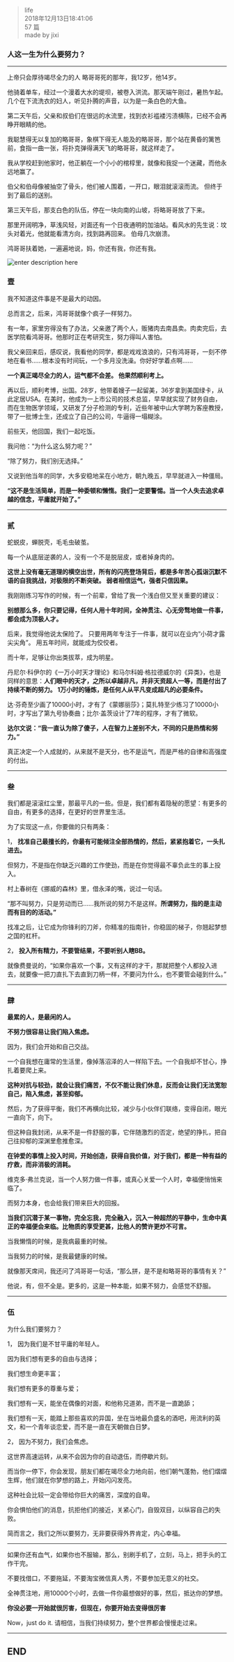 > life  
> 2018年12月13日18:41:06       
> 57 篇  
>made by jixi  

### 人这一生为什么要努力？


----------
上帝只会厚待竭尽全力的人 略哥哥死的那年，我12岁，他14岁。   

他骑着单车，经过一个漫着大水的堤坝，被卷入洪流。那天端午刚过，暑热乍起。几个在下流洗衣的妇人，听见扑腾的声音，以为是一条白色的大鱼。   

第二天午后，父亲和叔伯们在很远的水流里，找到衣衫褴褛污渍横陈，已经不会再睁开眼睛的他。  

我聪慧得无以复加的略哥哥，象棋下得无人能及的略哥哥，那个站在黄昏的篱笆前，食指一曲一张，将扑克弹得满天飞的略哥哥，就这样走了。  

我从学校赶到他家时，他正躺在一个小小的棺椁里，就像和我捉一个迷藏，而他永远地赢了。  

伯父和伯母像被抽空了骨头，他们被人围着，一开口，眼泪就滚滚而流。 但终于到了最后的送别。  

第三天午后，那支白色的队伍，停在一块向南的山坡，将略哥哥放了下来。  

那里开阔明净，草浅风轻，对面还有一个日夜通明的加油站。看风水的先生说：坟头对着光，他就能看清方向，找到路再回来。 伯母几次崩溃。  

鸿哥哥扶着她，一遍遍地说，妈，你还有我，你还有我。  

![enter description here](https://www.github.com/jixiyu/images3/raw/master/小书匠/1544700927821.png)

### 壹

 我不知道这件事是不是最大的动因。    
 
 总而言之，后来，鸿哥哥就像个疯子一样努力。   

有一年，家里穷得没有了办法，父亲邀了两个人，贩猪肉去南昌卖。肉卖完后，去医学院看鸿哥哥。他那时正在考研究生，努力得叫人害怕。  

我父亲回来后，感叹说，我看他的同学，都是戏戏浪浪的，只有鸿哥哥，一刻不停地在看书……根本没有时间玩，一个多月没洗澡。你好好学着点啊……   

<b>一个真正竭尽全力的人，运气都不会差。 他果然顺利考上。</b>  

再以后，顺利考博，出国。28岁，他带着嫂子一起留美，36岁拿到美国绿卡，从此定居USA。在美时，他成为一上市公司的技术总监，早早就实现了财务自由，而在生物医学领域，又研发了分子检测的专利，近些年被中山大学聘为客座教授，带了一批博士生，还成立了自己的公司，牛逼得一塌糊涂。   

前些天，他回国，我们一起吃饭。   

我问他：“为什么这么努力呢？”   

“除了努力，我们别无选择。”   

又说到他当年的同学，大多安稳地呆在小地方，朝九晚五，早早就进入一种僵局。   

<b>“这不是生活简单，而是一种委顿和懒惰。我们一定要警惕。当一个人失去追求卓越的信念，平庸就开始了。”</b>  


----------

### 贰

蛇蜕皮，蝉脱壳，毛毛虫破茧。   

每一个从底层逆袭的人，没有一个不是脱层皮，或者掉身肉的。  

<b>这世上没有毫无道理的横空出世，所有的闪亮登场背后，都是多年苦心孤诣沉默不语的自我挑战，对极限的不断突破。 弱者相信运气，强者只信因果。</b>   

我刚刚练习写作的时候，有一个前辈，曾给了我一个浅白但又至关重要的建议：  

<b>别想那么多，你只要记得，任何人用十年时间，全神贯注、心无旁骛地做一件事，都会成为顶极人才。</b>    

后来，我觉得他说太保险了。 只要用两年专注于一件事，就可以在业内“小荷才露尖尖角”。 用五年时间，就能成为佼佼者。   

而十年，足够让你出类拔萃，成为明星。  

丹尼尔·科伊尔的《一万小时天才理论》和马尔科姆·格拉德威尔的《异类》，也是同样的意思：<b>人们眼中的天才，之所以卓越非凡，并非天资超人一等，而是付出了持续不断的努力。 1万小时的锤炼，是任何人从平凡变成超凡的必要条件。</b>   

达·芬奇至少画了10000小时，才有了《蒙娜丽莎》；莫扎特至少练习了10000小时，才写出了第九号协奏曲；比尔·盖茨设计了7年的程序，才有了微软。  

<b>达尔文说：“我一直认为除了傻子，人在智力上差别不大，不同的只是热情和努力。”</b>   

真正决定一个人成就的，从来就不是天分，也不是运气，而是严格的自律和高强度的付出。    



----------

### 叁

我们都是滚滚红尘里，那最平凡的一些。但是，我们都有着隐秘的愿望：有更多的自由，有更多的选择，在更好的世界里生活。  
 
为了实现这一点，你要做的只有两条：  

1， <b>找准自己最擅长的，你最有可能倾注全部热情的，然后，紧紧抱着它，一头扎进去。</b>  

但努力，不是指在你缺乏兴趣的工作使劲，而是在你觉得最不辜负此生的事上投入。  

村上春树在《挪威的森林》里，借永泽的嘴，说过一句话。  

“那不叫努力，只是劳动而已……我所说的努力不是这样。<b>所谓努力，指的是主动而有目的的活动。”</b>  
 
找准之后，让它成为你锋利的刀斧，你精准的指南针，你稳固的梯子，你翘起梦想之国的杠杆。  


2， <b>投入所有精力，不要管结果，不要听别人瞎BB。</b>  

就像费曼说的，“如果你喜欢一个事，又有这样的才干，那就把整个人都投入进去，就要像一把刀直扎下去直到刀柄一样，不要问为什么，也不要管会碰到什么。”  

----------

### 肆


<b>最累的人，是最闲的人。</b>  

<b>不努力很容易让我们陷入焦虑。</b>  

因为，我们会开始和自己交战。  

一个自我想在庸常的生活里，像掉落沼泽的人一样陷下去。一个自我却不甘心，挣扎着要爬上来。  

<b>这种对抗与较劲，就会让我们痛苦，不仅不能让我们休息，反而会让我们无法宽恕自己，陷入焦虑，甚至抑郁。</b>  

然后，为了获得平衡，我们不再横向比较，减少与小伙伴们联络，变得自闭，眼光一直向下，向下。  

但这种自我封闭，从来不是一件舒服的事，它伴随激烈的否定，绝望的挣扎，把自己往抑郁的深渊里愈推愈深。  

<b>在钟爱的事情上投入时间，开始创造，获得自我价值，对于我们，都是一种有益的疗救，而非消极的消耗。</b>  

维克多·弗兰克说，当一个人努力做一件事，或真心关爱一个人时，幸福便悄悄来临了。  

而努力本身，也会给我们带来巨大的回报。  

<b>当我们沉潜于某一事物，完全忘我，完全融入，沉入一种超然的平静中，生命中真正的幸福便会来临。比物质的享受更甚，比他人的赞许更炒不可言。</b>  

当我懒惰的时候，是我病最重的时候。  

当我努力的时候，是我最健康的时候。 

就像那天席间，我还问了鸿哥哥一句话，“那么拼，是不是和略哥哥的事情有关？”  

他说，有，但不全是。更多的，这是一种本能，如果不努力，会感觉不舒服。  

----------

### 伍

为什么我们要努力？    

1， 因为我们是不甘平庸的年轻人。   

因为我们想有更多的自由与选择；   

我们想生命更丰富；  

我们想有更多的尊重与爱；   

我们想有一天，能坐在偶像的对面，和他称兄道弟，而不是一直跪舔；  

我们想有一天，能踏上那些喜欢的异国，坐在当地最负盛名的酒吧，用流利的英文，和一个青年谈恋爱，而不是一直在天朝做白日梦。  

2， 因为不努力，我们会焦虑。  

这世界高速运转，从来不会因为你的自动退伍，而停歇片刻。  

而当你一停下，你会发现，朋友们都在竭尽全力地向前，他们朝气蓬勃，他们熠熠生辉，他们就在你梦想的路上，开始闪闪发亮。  

这种社会比较一定会带给你巨大的痛苦，深度的自卑。  

你会惧怕他们的消息，抗拒他们的接近，关紧心门，自毁双目，以纵容自己的失败。  

简而言之，我们之所以要努力，无非要获得外界肯定，内心幸福。  



----------

如果你还有血气，如果你也不服输，那么，别刷手机了，立刻，马上，把手头的工作干完。  

不要找借口，不要拖延，不要淘宝微信真人秀，不要参加无意义的社交。    

全神贯注地，用10000个小时，去做一件你最想做好的事，然后，抵达你的梦想。   

<b>你没必要一开始就很厉害，但现在，你要开始去变得很厉害</b>  

Now，just do it. 请相信，当我们持续努力，整个世界都会慢慢走过来。  


----------


## END

